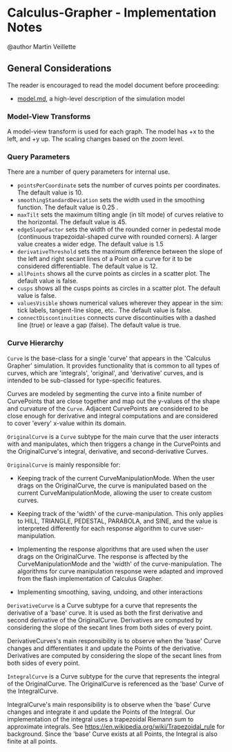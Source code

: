 # Calculus-Grapher - Implementation Notes

@author Martin Veillette

## General Considerations

The reader is encouraged to read the model document before proceeding:

* [model.md](https://github.com/phetsims/calculus-grapher/blob/master/doc/model.md), a high-level description of the
  simulation model

### Model-View Transforms

A model-view transform is used for each graph. The model has +x to the left, and +y up. The scaling changes based on the zoom level.

### Query Parameters

There are a number of query parameters for internal use.

- `pointsPerCoordinate` sets the number of curves points per coordinates. The default value is 10.
- `smoothingStandardDeviation` sets the width used in the smoothing function. The default value is 0.25 .
- `maxTilt` sets the maximum tilting angle (in tilt mode) of curves relative to the horizontal. The default value is 45.
- `edgeSlopeFactor` sets the width of the rounded corner in pedestal mode (continuous trapezoidal-shaped curve with
  rounded corners). A larger value creates a wider edge. The default value is 1.5
- `derivativeThreshold` sets the maximum difference between the slope of the left and right secant lines of a Point on a
  curve for it to be considered differentiable. The default value is 12.
- `allPoints` shows all the curve points as circles in a scatter plot. The default value is false.
- `cusps` shows all the cusps points as circles in a scatter plot. The default value is false.
- `valuesVisible` shows numerical values wherever they appear in the sim: tick labels, tangent-line slope, etc.. The default value is false.
- `connectDiscontinuities` connects curve discontinuities with a dashed line (true) or leave a gap (false). The default value is true.

### Curve Hierarchy

`Curve` is the base-class for a single 'curve' that appears in the 'Calculus Grapher' simulation. It provides
functionality that is common to all types of curves, which are 'integrals', 'original', and 'derivative' curves, and is
intended to be sub-classed for type-specific features.

Curves are modeled by segmenting the curve into a finite number of CurvePoints that are close together and map out
the y-values of the shape and curvature of the `Curve`. Adjacent CurvePoints are considered to be close
enough for derivative and integral computations and are considered to cover 'every' x-value within its domain.

`OriginalCurve` is a `Curve` subtype for the main curve that the user interacts with and manipulates, which then
triggers a change in the CurvePoints and the OriginalCurve's integral, derivative, and second-derivative Curves.

`OriginalCurve` is mainly responsible for:

- Keeping track of the current CurveManipulationMode. When the user drags on the OriginalCurve, the curve is
  manipulated based on the current CurveManipulationMode, allowing the user to create custom curves.

- Keeping track of the 'width' of the curve-manipulation. This only applies to HILL, TRIANGLE, PEDESTAL, PARABOLA,
  and SINE, and the value is interpreted differently for each response algorithm to curve user-manipulation.

- Implementing the response algorithms that are used when the user drags on the OriginalCurve. The response is
  affected by the CurveManipulationMode and the 'width' of the curve-manipulation. The algorithms for curve
  manipulation response were adapted and improved from the flash implementation of Calculus Grapher.

- Implementing smoothing, saving, undoing, and other interactions

`DerivativeCurve` is a Curve subtype for a curve that represents the derivative of a 'base' curve. It is used
as both the first derivative and second derivative of the OriginalCurve. Derivatives are computed by considering the
slope of the secant lines from both sides of every point.

DerivativeCurves's main responsibility is to observe when the 'base' Curve changes and differentiates it and update
the Points of the derivative. Derivatives are computed by considering the slope of the secant lines from both sides
of every point.

`IntegralCurve` is a Curve subtype for the curve that represents the integral of the OriginalCurve. The OriginalCurve
is referenced as the 'base' Curve of the IntegralCurve.

IntegralCurve's main responsibility is to observe when the 'base' Curve changes and integrate it and update the
Points of the Integral. Our implementation of the integral uses a trapezoidal Riemann sum to approximate integrals.
See https://en.wikipedia.org/wiki/Trapezoidal_rule
for background. Since the 'base' Curve exists at all Points, the Integral is also finite at all points.
